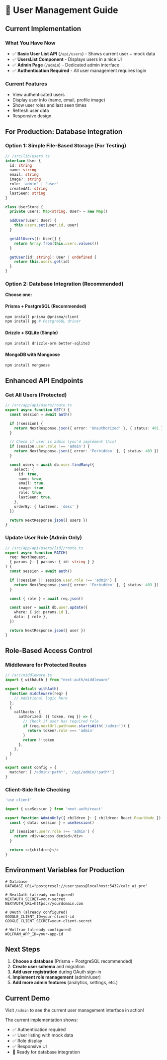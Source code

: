 # 👥 User Management Guide

## Current Implementation

### What You Have Now
- ✅ **Basic User List API** (`/api/users`) - Shows current user + mock data
- ✅ **UsersList Component** - Displays users in a nice UI
- ✅ **Admin Page** (`/admin`) - Dedicated admin interface
- ✅ **Authentication Required** - All user management requires login

### Current Features
- View authenticated users
- Display user info (name, email, profile image)
- Show user roles and last seen times
- Refresh user data
- Responsive design

## For Production: Database Integration

### Option 1: Simple File-Based Storage (For Testing)
```typescript
// /src/lib/users.ts
interface User {
  id: string
  name: string
  email: string
  image?: string
  role: 'admin' | 'user'
  createdAt: string
  lastSeen: string
}

class UserStore {
  private users: Map<string, User> = new Map()

  addUser(user: User) {
    this.users.set(user.id, user)
  }

  getAllUsers(): User[] {
    return Array.from(this.users.values())
  }

  getUser(id: string): User | undefined {
    return this.users.get(id)
  }
}
```

### Option 2: Database Integration (Recommended)

**Choose one:**

#### Prisma + PostgreSQL (Recommended)
```bash
npm install prisma @prisma/client
npm install pg # PostgreSQL driver
```

#### Drizzle + SQLite (Simple)
```bash
npm install drizzle-orm better-sqlite3
```

#### MongoDB with Mongoose
```bash
npm install mongoose
```

## Enhanced API Endpoints

### Get All Users (Protected)
```typescript
// /src/app/api/users/route.ts
export async function GET() {
  const session = await auth()

  if (!session) {
    return NextResponse.json({ error: 'Unauthorized' }, { status: 401 })
  }

  // Check if user is admin (you'd implement this)
  if (session.user.role !== 'admin') {
    return NextResponse.json({ error: 'Forbidden' }, { status: 403 })
  }

  const users = await db.user.findMany({
    select: {
      id: true,
      name: true,
      email: true,
      image: true,
      role: true,
      lastSeen: true,
    },
    orderBy: { lastSeen: 'desc' }
  })

  return NextResponse.json({ users })
}
```

### Update User Role (Admin Only)
```typescript
// /src/app/api/users/[id]/route.ts
export async function PATCH(
  req: NextRequest,
  { params }: { params: { id: string } }
) {
  const session = await auth()

  if (!session || session.user.role !== 'admin') {
    return NextResponse.json({ error: 'Forbidden' }, { status: 403 })
  }

  const { role } = await req.json()

  const user = await db.user.update({
    where: { id: params.id },
    data: { role },
  })

  return NextResponse.json({ user })
}
```

## Role-Based Access Control

### Middleware for Protected Routes
```typescript
// /src/middleware.ts
import { withAuth } from "next-auth/middleware"

export default withAuth(
  function middleware(req) {
    // Additional logic here
  },
  {
    callbacks: {
      authorized: ({ token, req }) => {
        // Check if user has required role
        if (req.nextUrl.pathname.startsWith('/admin')) {
          return token?.role === 'admin'
        }
        return !!token
      },
    },
  }
)

export const config = {
  matcher: ['/admin/:path*', '/api/admin/:path*']
}
```

### Client-Side Role Checking
```typescript
'use client'

import { useSession } from 'next-auth/react'

export function AdminOnly({ children }: { children: React.ReactNode }) {
  const { data: session } = useSession()

  if (session?.user?.role !== 'admin') {
    return <div>Access denied</div>
  }

  return <>{children}</>
}
```

## Environment Variables for Production

```env
# Database
DATABASE_URL="postgresql://user:pass@localhost:5432/calc_ai_pro"

# NextAuth (already configured)
NEXTAUTH_SECRET=your-secret
NEXTAUTH_URL=https://yourdomain.com

# OAuth (already configured)
GOOGLE_CLIENT_ID=your-client-id
GOOGLE_CLIENT_SECRET=your-client-secret

# Wolfram (already configured)
WOLFRAM_APP_ID=your-app-id
```

## Next Steps

1. **Choose a database** (Prisma + PostgreSQL recommended)
2. **Create user schema** and migration
3. **Add user registration** during OAuth sign-in
4. **Implement role management** (admin/user)
5. **Add more admin features** (analytics, settings, etc.)

## Current Demo

Visit `/admin` to see the current user management interface in action!

The current implementation shows:
- ✅ Authentication required
- ✅ User listing with mock data
- ✅ Role display
- ✅ Responsive UI
- 🔄 Ready for database integration
